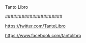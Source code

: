 Tanto Libro

#####################

https://twitter.com/TantoLibro

https://www.facebook.com/tantolibro